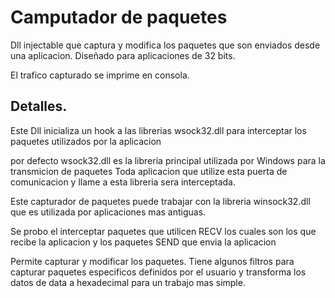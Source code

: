 # Camputador de paquetes

Dll injectable que captura y modifica los paquetes que son enviados desde una aplicacion. Diseñado para aplicaciones de 32 bits.

El trafico capturado se imprime en consola.


## Detalles.

Este Dll inicializa un hook a las librerias wsock32.dll para interceptar los paquetes utilizados por la aplicacion

por defecto wsock32.dll es la libreria principal utilizada por Windows para la transmicion de paquetes
Toda aplicacion que utilize esta puerta de comunicacion y llame a esta libreria sera interceptada.

Este capturador de paquetes puede trabajar con la libreria winsock32.dll que es utilizada por  aplicaciones mas antiguas.

Se probo el interceptar paquetes que utilicen RECV los cuales son los que recibe la aplicacion y los paquetes SEND que envia la aplicacion

Permite capturar y modificar los paquetes. Tiene algunos filtros para capturar paquetes especificos definidos por el usuario y transforma los datos de data a hexadecimal para un trabajo mas simple.
